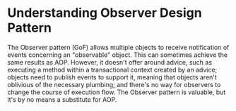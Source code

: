 # Understanding Observer Design Pattern

The Observer pattern (GoF) allows multiple objects to receive notification of events concerning an "observable" object. This can sometimes achieve the same results as AOP. However, it doesn't offer around advice, such as executing a method within a transactional context created by an advice; objects need to publish events to support it, meaning that objects aren't oblivious of the necessary plumbing; and there's no way for observers to change the course of execution flow. The Observer pattern is valuable, but it's by no means a substitute for AOP.
